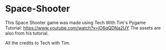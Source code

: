 # Space-Shooter
This Space Shooter game was made using Tech With Tim's Pygame Tutorial: https://www.youtube.com/watch?v=jO6qQDNa2UY
The assets are also from his tutorial. 

All the credits to Tech with Tim.
